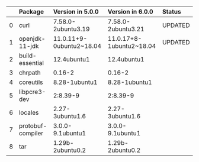 <!-- markdown-link-check-disable -->

|    | Package           | Version in 5.0.0         | Version in 6.0.0         | Status   |
|---:|:------------------|:-------------------------|:-------------------------|:---------|
|  0 | curl              | 7.58.0-2ubuntu3.19       | 7.58.0-2ubuntu3.21       | UPDATED  |
|  1 | openjdk-11-jdk    | 11.0.11+9-0ubuntu2~18.04 | 11.0.17+8-1ubuntu2~18.04 | UPDATED  |
|  2 | build-essential   | 12.4ubuntu1              | 12.4ubuntu1              |          |
|  3 | chrpath           | 0.16-2                   | 0.16-2                   |          |
|  4 | coreutils         | 8.28-1ubuntu1            | 8.28-1ubuntu1            |          |
|  5 | libpcre3-dev      | 2:8.39-9                 | 2:8.39-9                 |          |
|  6 | locales           | 2.27-3ubuntu1.6          | 2.27-3ubuntu1.6          |          |
|  7 | protobuf-compiler | 3.0.0-9.1ubuntu1         | 3.0.0-9.1ubuntu1         |          |
|  8 | tar               | 1.29b-2ubuntu0.2         | 1.29b-2ubuntu0.2         |          |